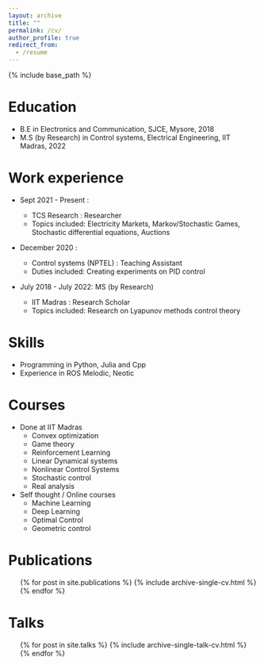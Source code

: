 ```yaml
---
layout: archive
title: ""
permalink: /cv/
author_profile: true
redirect_from:
  - /resume
---
```


{% include base_path %}

Education
======
* B.E in Electronics and Communication, SJCE, Mysore, 2018
* M.S (by Research) in Control systems, Electrical Engineering, IIT Madras, 2022

Work experience
======
* Sept 2021 - Present :
  * TCS Research : Researcher
  * Topics included: Electricity Markets, Markov/Stochastic Games, Stochastic differential equations, Auctions

* December 2020 :  
  * Control systems (NPTEL) : Teaching Assistant
  * Duties included: Creating experiments on PID control

* July 2018 - July 2022: MS (by Research)
  * IIT Madras : Research Scholar
  * Topics included: Research on Lyapunov methods control theory 
  
Skills
======
* Programming in Python, Julia and Cpp
* Experience in ROS Melodic, Neotic

Courses 
=======
* Done at IIT Madras
  * Convex optimization
  * Game theory
  * Reinforcement Learning
  * Linear Dynamical systems
  * Nonlinear Control Systems
  * Stochastic control
  * Real analysis
* Self thought / Online courses 
  * Machine Learning
  * Deep Learning
  * Optimal Control
  * Geometric control 
 
<!-- Mini Projects
=== -->


Publications
======
  <ul>{% for post in site.publications %}
    {% include archive-single-cv.html %}
  {% endfor %}</ul>
  
 Talks
======
  <ul>{% for post in site.talks %}
    {% include archive-single-talk-cv.html %}
  {% endfor %}</ul>
  
<!--  
Teaching
======
  <ul>{% for post in site.teaching %}
    {% include archive-single-cv.html %}
  {% endfor %}</ul>
  
Service and leadership
====== -->
